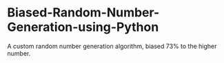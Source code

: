 # Biased-Random-Number-Generation-using-Python
A custom random number generation algorithm, biased 73% to the higher number.
